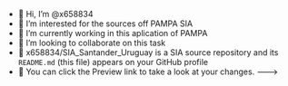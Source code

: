 - 👋 Hi, I’m @x658834
- 👀 I’m interested for the sources off PAMPA SIA
- 🌱 I’m currently working in this aplication of PAMPA
- 💞️ I’m looking to collaborate on this task
- 💞️ x658834/SIA_Santander_Uruguay is a SIA source repository and its `README.md` (this file) appears on your GitHub profile
- 💞️ You can click the Preview link to take a look at your changes.
--->
